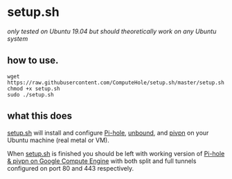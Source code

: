 # setup.sh
*only tested on Ubuntu 19.04 but should theoretically work on any Ubuntu system*

## how to use.
```
wget https://raw.githubusercontent.com/ComputeHole/setup.sh/master/setup.sh
chmod +x setup.sh
sudo ./setup.sh
```

## what this does

[setup.sh](setup.sh) will install and configure [Pi-hole](https://github.com/pi-hole/pi-hole), [unbound](https://nlnetlabs.nl/projects/unbound/about/), and [pivpn](https://github.com/pivpn/pivpn) on your Ubuntu machine (real metal or VM).

When [setup.sh](setup.sh) is finished you should be left with working version of [Pi-hole & pivpn on Google Compute Engine](https://github.com/ComputeHole/pi-hole-pivpn-compute-engine) with both split and full tunnels configured on port 80 and 443 respectively.
